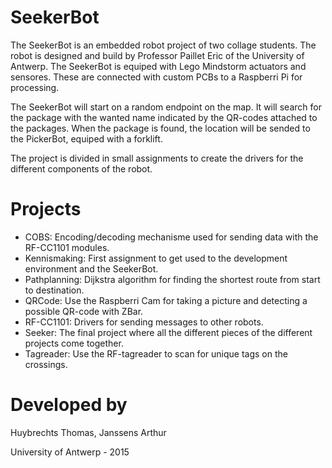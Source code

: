 # SeekerBot

The SeekerBot is an embedded robot project of two collage students. The robot is designed and build by
Professor Paillet Eric of the University of Antwerp. The SeekerBot is equiped with Lego Mindstorm
actuators and sensores. These are connected with custom PCBs to a Raspberri Pi for processing.

The SeekerBot will start on a random endpoint on the map. It will search for the package with the
wanted name indicated by the QR-codes attached to the packages. When the package is found, the location
will be sended to the PickerBot, equiped with a forklift.

The project is divided in small assignments to create the drivers for the different components of the
robot.

# Projects

- COBS: Encoding/decoding mechanisme used for sending data with the RF-CC1101 modules.
- Kennismaking: First assignment to get used to the development environment and the SeekerBot.
- Pathplanning: Dijkstra algorithm for finding the shortest route from start to destination.
- QRCode: Use the Raspberri Cam for taking a picture and detecting a possible QR-code with ZBar.
- RF-CC1101: Drivers for sending messages to other robots.
- Seeker: The final project where all the different pieces of the different projects come together.
- Tagreader: Use the RF-tagreader to scan for unique tags on the crossings.

# Developed by

Huybrechts Thomas,
Janssens Arthur

University of Antwerp - 2015

